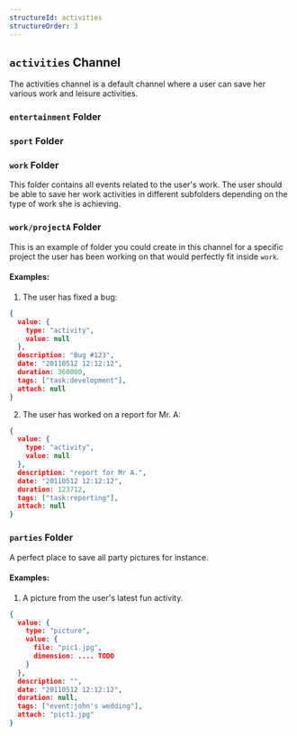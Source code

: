 ```yaml
---
structureId: activities
structureOrder: 3
---
```


## ```activities``` Channel

The activities channel is a default channel where a user can save her various work and leisure activities.

### ```entertainment``` Folder

### ```sport``` Folder

### ```work``` Folder

This folder contains all events related to the user's work. The user should be able to save her work activities in different subfolders depending on the type of work she is achieving.

### ```work/projectA``` Folder

This is an example of folder you could create in this channel for a specific project the user has been working on that would perfectly fit inside ```work```.

#### Examples:
1. The user has fixed a bug:
```json
{
  value: {
    type: "activity",
    value: null
  },
  description: "Bug #123",
  date: "20110512 12:12:12",
  duration: 360000,
  tags: ["task:development"],
  attach: null
}
```

2. The user has worked on a report for Mr. A:
```json
{
  value: {
    type: "activity",
    value: null
  },
  description: "report for Mr A.",
  date: "20110512 12:12:12",
  duration: 123712,
  tags: ["task:reporting"],
  attach: null
}
```

### ```parties``` Folder

A perfect place to save all party pictures for instance.

#### Examples:
1. A picture from the user's latest fun activity.
```json
{
  value: {
    type: "picture",
    value: {
      file: "pic1.jpg",
      dimension: .... TODO
    }
  },
  description: "",
  date: "20110512 12:12:12",
  duration: null,
  tags: ["event:john's wedding"],
  attach: "pict1.jpg"
}
```
